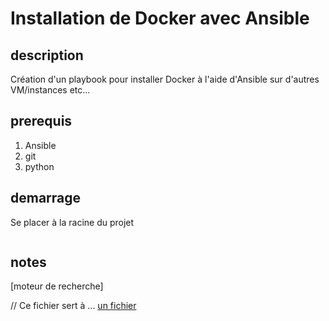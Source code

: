 # Installation de Docker avec Ansible

## description
Création d'un playbook pour installer Docker à l'aide d'Ansible sur d'autres VM/instances etc...

## prerequis
1. Ansible
2. git
3. python 
   
   
## demarrage

Se placer à la racine du projet 

``` shell

```


## notes

[moteur de recherche]

// Ce fichier sert à ...
[un fichier](Jenkinsfile)
